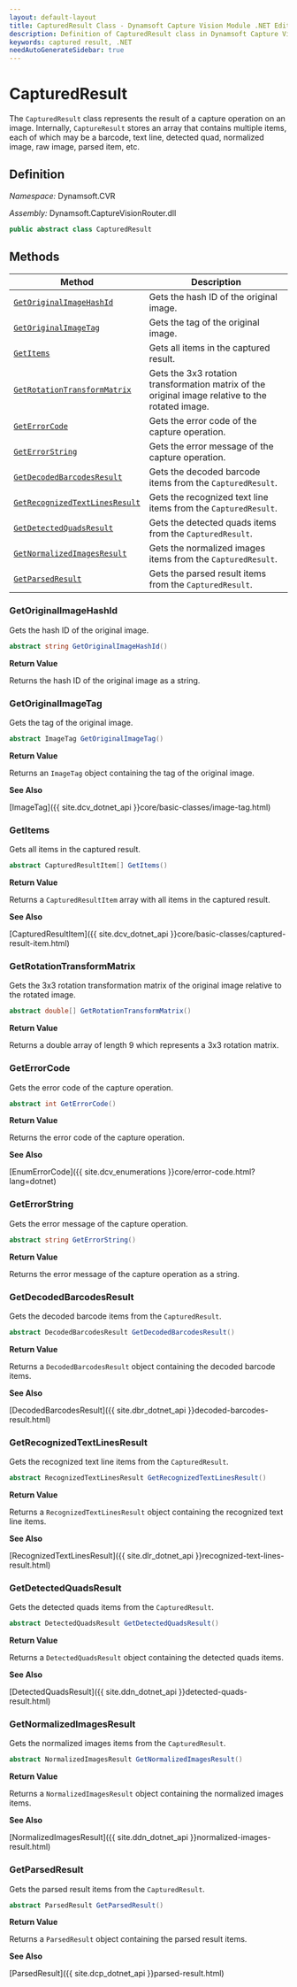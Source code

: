 ```yaml
---
layout: default-layout
title: CapturedResult Class - Dynamsoft Capture Vision Module .NET Edition API Reference
description: Definition of CapturedResult class in Dynamsoft Capture Vision Module .NET Edition.
keywords: captured result, .NET
needAutoGenerateSidebar: true
---
```


# CapturedResult

The `CapturedResult` class represents the result of a capture operation on an image. Internally, `CaptureResult` stores an array that contains multiple items, each of which may be a barcode, text line, detected quad, normalized image, raw image, parsed item, etc.

## Definition

*Namespace:* Dynamsoft.CVR

*Assembly:* Dynamsoft.CaptureVisionRouter.dll

```csharp
public abstract class CapturedResult 
```

## Methods

| Method               | Description |
|----------------------|-------------|
| [`GetOriginalImageHashId`](#getoriginalimagehashid) | Gets the hash ID of the original image.|
| [`GetOriginalImageTag`](#getoriginalimagetag) | Gets the tag of the original image.|
| [`GetItems`](#getitems) | Gets all items in the captured result.|
| [`GetRotationTransformMatrix`](#getrotationtransformmatrix) | Gets the 3x3 rotation transformation matrix of the original image relative to the rotated image.|
| [`GetErrorCode`](#geterrorcode) | Gets the error code of the capture operation.|
| [`GetErrorString`](#geterrorstring) | Gets the error message of the capture operation.|
| [`GetDecodedBarcodesResult`](#getdecodedbarcodesresult) | Gets the decoded barcode items from the `CapturedResult`.|
| [`GetRecognizedTextLinesResult`](#getrecognizedtextlinesresult) | Gets the recognized text line items from the `CapturedResult`.|
| [`GetDetectedQuadsResult`](#getdetectedquadsresult) | Gets the detected quads items from the `CapturedResult`.|
| [`GetNormalizedImagesResult`](#getnormalizedimagesresult) | Gets the normalized images items from the `CapturedResult`.|
| [`GetParsedResult`](#getparsedresult) | Gets the parsed result items from the `CapturedResult`.|

### GetOriginalImageHashId

Gets the hash ID of the original image.

```csharp
abstract string GetOriginalImageHashId()
```

**Return Value**

Returns the hash ID of the original image as a string.

### GetOriginalImageTag

Gets the tag of the original image.

```csharp
abstract ImageTag GetOriginalImageTag()
```

**Return Value**

Returns an `ImageTag` object containing the tag of the original image.

**See Also**

[ImageTag]({{ site.dcv_dotnet_api }}core/basic-classes/image-tag.html)

### GetItems

Gets all items in the captured result.

```csharp
abstract CapturedResultItem[] GetItems()
```

**Return Value**

Returns a `CapturedResultItem` array with all items in the captured result.

**See Also**

[CapturedResultItem]({{ site.dcv_dotnet_api }}core/basic-classes/captured-result-item.html)

### GetRotationTransformMatrix

Gets the 3x3 rotation transformation matrix of the original image relative to the rotated image.

```csharp
abstract double[] GetRotationTransformMatrix()
```

**Return Value**

Returns a double array of length 9 which represents a 3x3 rotation matrix.

### GetErrorCode

Gets the error code of the capture operation.

```csharp
abstract int GetErrorCode()
```

**Return Value**

Returns the error code of the capture operation.

**See Also**

[EnumErrorCode]({{ site.dcv_enumerations }}core/error-code.html?lang=dotnet)

### GetErrorString

Gets the error message of the capture operation.

```csharp
abstract string GetErrorString()
```

**Return Value**

Returns the error message of the capture operation as a string.

### GetDecodedBarcodesResult

Gets the decoded barcode items from the `CapturedResult`.

```csharp
abstract DecodedBarcodesResult GetDecodedBarcodesResult()
```

**Return Value**

Returns a `DecodedBarcodesResult` object containing the decoded barcode items. 

**See Also**

[DecodedBarcodesResult]({{ site.dbr_dotnet_api }}decoded-barcodes-result.html)

### GetRecognizedTextLinesResult

Gets the recognized text line items from the `CapturedResult`.

```csharp
abstract RecognizedTextLinesResult GetRecognizedTextLinesResult()
```

**Return Value**

Returns a `RecognizedTextLinesResult` object containing the recognized text line items.

**See Also**

[RecognizedTextLinesResult]({{ site.dlr_dotnet_api }}recognized-text-lines-result.html)

### GetDetectedQuadsResult

Gets the detected quads items from the `CapturedResult`.

```csharp
abstract DetectedQuadsResult GetDetectedQuadsResult()
```

**Return Value**

Returns a `DetectedQuadsResult` object containing the detected quads items.

**See Also**

[DetectedQuadsResult]({{ site.ddn_dotnet_api }}detected-quads-result.html)

### GetNormalizedImagesResult

Gets the normalized images items from the `CapturedResult`.

```csharp
abstract NormalizedImagesResult GetNormalizedImagesResult()
```

**Return Value**

Returns a `NormalizedImagesResult` object containing the normalized images items.

**See Also**

[NormalizedImagesResult]({{ site.ddn_dotnet_api }}normalized-images-result.html)

### GetParsedResult

Gets the parsed result items from the `CapturedResult`.

```csharp
abstract ParsedResult GetParsedResult()
```

**Return Value**

Returns a `ParsedResult` object containing the parsed result items.

**See Also**

[ParsedResult]({{ site.dcp_dotnet_api }}parsed-result.html)
